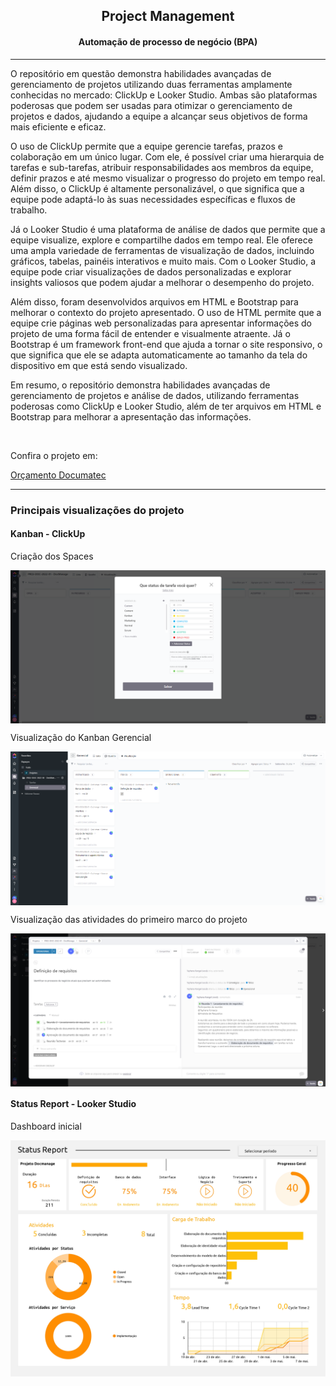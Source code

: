 <h2 align="center"> Project Management </h2>
<h4 align="center">Automação de processo de negócio (BPA)</h4>
<hr>
<p>O repositório em questão demonstra habilidades avançadas de gerenciamento de projetos utilizando duas ferramentas amplamente conhecidas no mercado: ClickUp e Looker Studio. Ambas são plataformas poderosas que podem ser usadas para otimizar o gerenciamento de projetos e dados, ajudando a equipe a alcançar seus objetivos de forma mais eficiente e eficaz.</p>
<p>O uso de ClickUp permite que a equipe gerencie tarefas, prazos e colaboração em um único lugar. Com ele, é possível criar uma hierarquia de tarefas e sub-tarefas, atribuir responsabilidades aos membros da equipe, definir prazos e até mesmo visualizar o progresso do projeto em tempo real. Além disso, o ClickUp é altamente personalizável, o que significa que a equipe pode adaptá-lo às suas necessidades específicas e fluxos de trabalho.</p>
<p>Já o Looker Studio é uma plataforma de análise de dados que permite que a equipe visualize, explore e compartilhe dados em tempo real. Ele oferece uma ampla variedade de ferramentas de visualização de dados, incluindo gráficos, tabelas, painéis interativos e muito mais. Com o Looker Studio, a equipe pode criar visualizações de dados personalizadas e explorar insights valiosos que podem ajudar a melhorar o desempenho do projeto.</p>
<p>Além disso, foram desenvolvidos arquivos em HTML e Bootstrap para melhorar o contexto do projeto apresentado. O uso de HTML permite que a equipe crie páginas web personalizadas para apresentar informações do projeto de uma forma fácil de entender e visualmente atraente. Já o Bootstrap é um framework front-end que ajuda a tornar o site responsivo, o que significa que ele se adapta automaticamente ao tamanho da tela do dispositivo em que está sendo visualizado.</p>
<p>Em resumo, o repositório demonstra habilidades avançadas de gerenciamento de projetos e análise de dados, utilizando ferramentas poderosas como ClickUp e Looker Studio, além de ter arquivos em HTML e Bootstrap para melhorar a apresentação das informações. </p>
<br>
<p>Confira o projeto em:</p>
<a href="Gerenciamento de Projetos">Orçamento Documatec</a>
<hr>

<div>
<h3>Principais visualizações do projeto</h4>
    <h4>Kanban - ClickUp</h4>
    <p>Criação dos Spaces</p>
    <img align="center" alt="status clickup" src="/Arquivos/src/imagens/statusclickup.png">
    <p>Visualização do Kanban Gerencial</p>
    <img align="center" alt="status clickup" src="/Arquivos/src/imagens/tasksnoclickup1.png">
    <p>Visualização das atividades do primeiro marco do projeto</p>
    <img align="center" alt="status clickup" src="/Arquivos/src/imagens/tasksnoclickup2.png">
    <br>
    <h4>Status Report - Looker Studio</h4>
    <p>Dashboard inicial</p>
    <img align="center" alt="status report" src="/Arquivos/src/imagens/StatusReportDocmanage.jpg">
</div>
